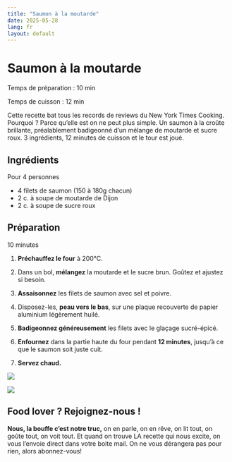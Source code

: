 ```yaml
---
title: "Saumon à la moutarde"
date: 2025-05-28
lang: fr
layout: default
---
```

# Saumon à la moutarde

Temps de préparation : 10 min

Temps de cuisson : 12 min

Cette recette bat tous les records de reviews du New York Times Cooking. Pourquoi ? Parce qu’elle est on ne peut plus simple. Un saumon à la croûte brillante, préalablement badigeonné d’un mélange de moutarde et sucre roux. 3 ingrédients, 12 minutes de cuisson et le tour est joué.

## Ingrédients

Pour 4 personnes

-   4 filets de saumon (150 à 180g chacun)
-   2 c. à soupe de moutarde de Dijon
-   2 c. à soupe de sucre roux

## Préparation

10 minutes

1.  **Préchauffez le four** à 200°C.
2.  Dans un bol, **mélangez** la moutarde et le sucre brun. Goûtez et ajustez si besoin.
3.  **Assaisonnez** les filets de saumon avec sel et poivre.
4.  Disposez-les, **peau vers le bas**, sur une plaque recouverte de papier aluminium légèrement huilé.
5.  **Badigeonnez généreusement** les filets avec le glaçage sucré-épicé.
6.  **Enfournez** dans la partie haute du four pendant **12 minutes**, jusqu’à ce que le saumon soit juste cuit.
    
7.  **Servez chaud.**

![](https://recettes.belly-media.com/wp-content/uploads/2025/05/merlin_142427754_87be060f-648e-4783-a9ab-dec1ff12b722-threeByTwoMediumAt2X.jpg-2-1280x1000.webp)

![](https://recettes.belly-media.com/wp-content/uploads/2022/09/belly-nl-cta.jpg)

## Food lover ? Rejoignez-nous !

**Nous, la bouffe c’est notre truc,** on en parle, on en rêve, on lit tout, on goûte tout, on voit tout. Et quand on trouve LA recette qui nous excite, on vous l’envoie direct dans votre boite mail. On ne vous dérangera pas pour rien, alors abonnez-vous!